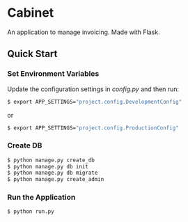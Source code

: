 # Cabinet

An application to manage invoicing. Made with Flask.

## Quick Start

### Set Environment Variables

Update the configuration settings in *config.py* and then run:

```sh
$ export APP_SETTINGS="project.config.DevelopmentConfig"
```

or

```sh
$ export APP_SETTINGS="project.config.ProductionConfig"
```

### Create DB

```sh
$ python manage.py create_db
$ python manage.py db init
$ python manage.py db migrate
$ python manage.py create_admin
```

### Run the Application

```sh
$ python run.py
```